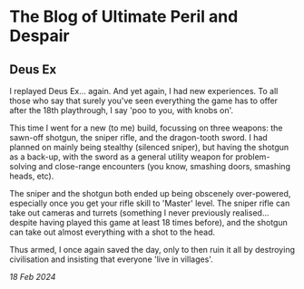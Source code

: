 # The Blog of Ultimate Peril and Despair 

## Deus Ex

I replayed Deus Ex... again. And yet again, I had new experiences. To all those who say that surely you've seen everything the game has to offer after the 18th playthrough, I say 'poo to you, with knobs on'. 

This time I went for a new (to me) build, focussing on three weapons: the sawn-off shotgun, the sniper rifle, and the dragon-tooth sword. I had planned on mainly being stealthy (silenced sniper), but having the shotgun as a back-up, with the sword as a general utility weapon for problem-solving and close-range encounters (you know, smashing doors, smashing heads, etc). 

The sniper and the shotgun both ended up being obscenely over-powered, especially once you get your rifle skill to 'Master' level. The sniper rifle can take out cameras and turrets (something I never previously realised... despite having played this game at least 18 times before), and the shotgun can take out almost everything with a shot to the head. 

Thus armed, I once again saved the day, only to then ruin it all by destroying civilisation and insisting that everyone 'live in villages'. 

_18 Feb 2024_
